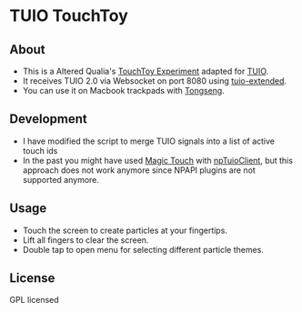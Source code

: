 # TUIO TouchToy

## About

- This is a Altered Qualia's [TouchToy Experiment](http://alteredqualia.com/touchtoy/) adapted for [TUIO](https://www.tuio.org/).
- It receives TUIO 2.0 via Websocket on port 8080 using [tuio-extended](https://github.com/nomve/Tuio.js).
- You can use it on Macbook trackpads with [Tongseng](https://github.com/fajran/tongseng).

## Development

- I have modified the script to merge TUIO signals into a list of active touch ids 
- In the past you might have used [Magic Touch](https://github.com/borismus/MagicTouch) with [npTuioClient](https://github.com/fajran/npTuioClient), but this approach does not work anymore since NPAPI plugins are not supported anymore.


## Usage

- Touch the screen to create particles at your fingertips.  
- Lift all fingers to clear the screen.  
- Double tap to open menu for selecting different particle themes.

## License

GPL licensed

